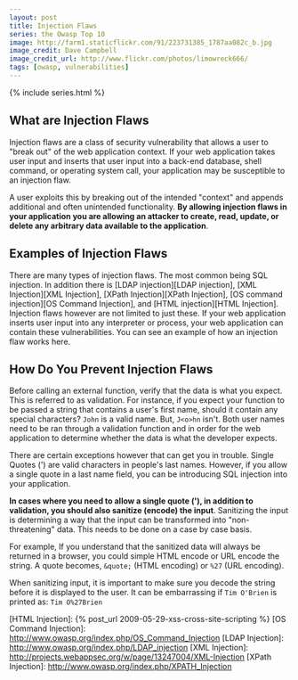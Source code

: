 ```yaml
---
layout: post
title: Injection Flaws
series: the Owasp Top 10
image: http://farm1.staticflickr.com/91/223731385_1787aa082c_b.jpg
image_credit: Dave Campbell
image_credit_url: http://www.flickr.com/photos/limowreck666/
tags: [owasp, vulnerabilities]
---
```


{% include series.html %}

## What are Injection Flaws

Injection flaws are a class of security vulnerability that allows a user to "break out" of the web application context. If your web application takes user input and inserts that user input into a back-end database, shell command, or operating system call, your application may be susceptible to an injection flaw.

A user exploits this by breaking out of the intended "context" and appends additional and often unintended functionality. **By allowing injection flaws in your application you are allowing an attacker to create, read, update, or delete any arbitrary data available to the application**.

## Examples of Injection Flaws

There are many types of injection flaws. The most common being SQL injection. In addition there is [LDAP injection][LDAP injection], [XML Injection][XML Injection], [XPath Injection][XPath Injection], [OS command injection][OS Command Injection], and [HTML injection][HTML Injection]. Injection flaws however are not limited to just these. If your web application inserts user input into any interpreter or process, your web application can contain these vulnerabilities. You can see an example of how an injection flaw works here.

## How Do You Prevent Injection Flaws

Before calling an external function, verify that the data is what you expect. This is referred to as validation. For instance, if you expect your function to be passed a string that contains a user's first name, should it contain any special characters? `John` is a valid name. But, `J<o>hn` isn't. Both user names need to be ran through a validation function and in order for the web application to determine whether the data is what the developer expects.

There are certain exceptions however that can get you in trouble. Single Quotes (') are valid characters in people's last names. However, if you allow a single quote in a last name field, you can be introducing SQL injection into your application.

**In cases where you need to allow a single quote ('), in addition to validation, you should also sanitize (encode) the input**. Sanitizing the input is determining a way that the input can be transformed into "non-threatening" data. This needs to be done on a case by case basis.

For example, If you understand that the sanitized data will always be returned in a browser, you could simple HTML encode or URL encode the string. A quote becomes, `&quote;` (HTML encoding) or `%27` (URL encoding).

When sanitizing input, it is important to make sure you decode the string before it is displayed to the user. It can be embarrassing if `Tim O'Brien` is printed as: `Tim O%27Brien`

[HTML Injection]: {% post_url 2009-05-29-xss-cross-site-scripting %}
[OS Command Injection]: http://www.owasp.org/index.php/OS_Command_Injection
[LDAP Injection]: http://www.owasp.org/index.php/LDAP_injection
[XML Injection]: http://projects.webappsec.org/w/page/13247004/XML-Injection
[XPath Injection]: http://www.owasp.org/index.php/XPATH_Injection